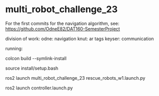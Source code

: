 # multi_robot_challenge_23

For the first commits for the navigation algorithm, see: https://github.com/OdneE82/DAT160-SemesterProject

division of work:
odne: navigation
knut: ar tags
keyser: communication

running:

colcon build --symlink-install

source install/setup.bash

ros2 launch multi_robot_challenge_23 rescue_robots_w1.launch.py

ros2 launch controller.launch.py
